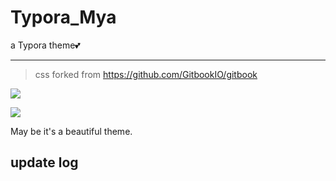 #  Typora_Mya

a Typora theme💕

---

> css forked from https://github.com/GitbookIO/gitbook 

![](https://i.loli.net/2019/09/28/4mpArXvFocMx3Q2.png)

![](https://i.loli.net/2019/09/28/9xfogS7kupHnAbL.png)

May be it's a beautiful theme.

## update log

